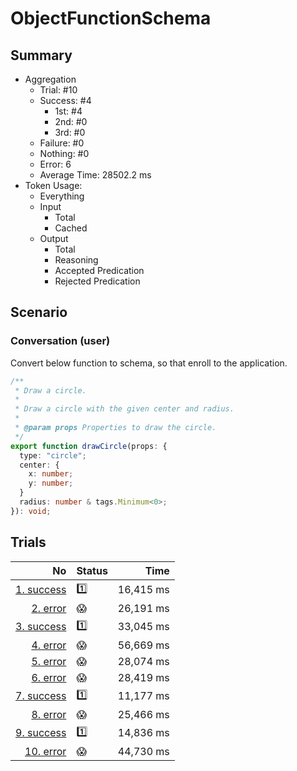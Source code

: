 # ObjectFunctionSchema
## Summary
  - Aggregation
    - Trial: #10
    - Success: #4
      - 1st: #4
      - 2nd: #0
      - 3rd: #0
    - Failure: #0
    - Nothing: #0
    - Error: 6
    - Average Time: 28502.2 ms
  - Token Usage:
    - Everything
    - Input
      - Total
      - Cached
    - Output
      - Total
      - Reasoning
      - Accepted Predication
      - Rejected Predication

## Scenario
### Conversation (user)
Convert below function to schema, so that enroll to the application.

```ts
/**
 * Draw a circle.
 *
 * Draw a circle with the given center and radius.
 *
 * @param props Properties to draw the circle.
 */
export function drawCircle(props: {
  type: "circle";
  center: {
    x: number;
    y: number;
  }
  radius: number & tags.Minimum<0>;
}): void;
```

## Trials
No | Status | Time
---:|:-------|------:
[1. success](./trials/1.success.json) | 1️⃣ | 16,415 ms
[2. error](./trials/2.error.json) | 😱 | 26,191 ms
[3. success](./trials/3.success.json) | 1️⃣ | 33,045 ms
[4. error](./trials/4.error.json) | 😱 | 56,669 ms
[5. error](./trials/5.error.json) | 😱 | 28,074 ms
[6. error](./trials/6.error.json) | 😱 | 28,419 ms
[7. success](./trials/7.success.json) | 1️⃣ | 11,177 ms
[8. error](./trials/8.error.json) | 😱 | 25,466 ms
[9. success](./trials/9.success.json) | 1️⃣ | 14,836 ms
[10. error](./trials/10.error.json) | 😱 | 44,730 ms